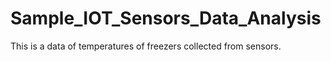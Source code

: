 # Sample_IOT_Sensors_Data_Analysis
This is a data of temperatures of freezers collected from sensors.
